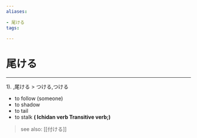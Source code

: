 ```yaml
---
aliases:
    
- 尾ける
tags:
    
---
```


# 尾ける
---
1).
,尾ける > つける,つける

- to follow (someone)
- to shadow
- to tail
- to stalk
**( Ichidan verb Transitive verb;)**
> see also:  [[付ける]]
            